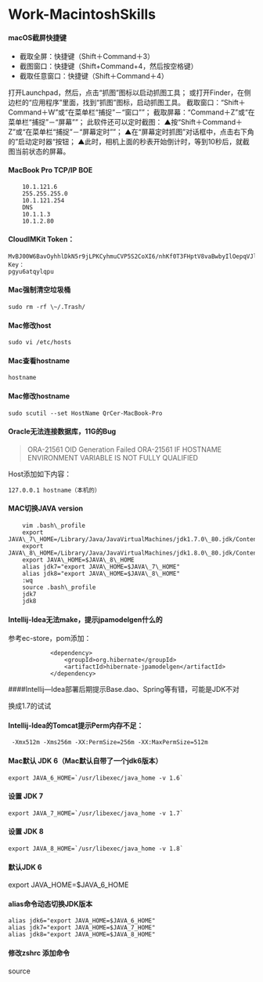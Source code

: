 # Work-MacintoshSkills

#### macOS截屏快捷键
- 截取全屏：快捷键（Shift＋Command＋3）
- 截图窗口：快捷键（Shift+Command+4，然后按空格键）
- 截取任意窗口：快捷键（Shift＋Command＋4）

打开Launchpad，然后，点击“抓图”图标以启动抓图工具；
或打开Finder，在侧边栏的“应用程序”里面，找到“抓图”图标，启动抓图工具。
截取窗口：“Shift＋Command＋W”或“在菜单栏“捕捉”－“窗口””；
截取屏幕：“Command＋Z”或“在菜单栏“捕捉”－“屏幕””；
此软件还可以定时截图：
▲按“Shift＋Command＋Z”或“在菜单栏“捕捉”－“屏幕定时””；
▲在“屏幕定时抓图”对话框中，点击右下角的”启动定时器“按钮；
▲此时，相机上面的秒表开始倒计时，等到10秒后，就截图当前状态的屏幕。

#### MacBook Pro	TCP/IP BOE
```
	10.1.121.6
	255.255.255.0
	10.1.121.254
	DNS
	10.1.1.3
	10.1.2.80
```

#### CloudIMKit Token：
	MvBJ00W6BavOyhhlDkN5r9jLPKCyhmuCVP5S2CoXI6/nhKf0T3FHptV8vaBwbyIlOepqVJlhC4yQ4BhIHXhfEgy51n6RU5VB
	Key：
	pgyu6atqylqpu

#### Mac强制清空垃圾桶
`sudo rm -rf \~/.Trash/`

#### Mac修改host
`sudo vi /etc/hosts`

#### Mac查看hostname
`hostname`

#### Mac修改hostname
`sudo scutil --set HostName QrCer-MacBook-Pro`

#### Oracle无法连接数据库，11G的Bug
>	ORA-21561 OID Generation Failed
>	ORA-21561 IF HOSTNAME ENVIRONMENT VARIABLE IS NOT FULLY QUALIFIED

Host添加如下内容：  

`127.0.0.1 hostname（本机的）`

#### MAC切换JAVA version
```
	vim .bash\_profile
	export JAVA\_7\_HOME=/Library/Java/JavaVirtualMachines/jdk1.7.0\_80.jdk/Contents/Home
	export JAVA\_8\_HOME=/Library/Java/JavaVirtualMachines/jdk1.8.0\_80.jdk/Contents/Home
	export JAVA\_HOME=$JAVA\_8\_HOME
	alias jdk7="export JAVA\_HOME=$JAVA\_7\_HOME"
	alias jdk8="export JAVA\_HOME=$JAVA\_8\_HOME"
	:wq
	source .bash\_profile
	jdk7
	jdk8
```

#### Intellij-Idea无法make，提示jpamodelgen什么的

参考ec-store，pom添加：
```
		    <dependency>
		        <groupId>org.hibernate</groupId>
		        <artifactId>hibernate-jpamodelgen</artifactId>
		    </dependency>
```

####Intellij—Idea部署后期提示Base.dao、Spring等有错，可能是JDK不对

换成1.7的试试

#### Intellij-Idea的Tomcat提示Perm内存不足：
```
 -Xmx512m -Xms256m -XX:PermSize=256m -XX:MaxPermSize=512m
```

#### Mac默认 JDK 6（Mac默认自带了一个jdk6版本）  
```
export JAVA_6_HOME=`/usr/libexec/java_home -v 1.6` 
```

#### 设置 JDK 7  
```
export JAVA_7_HOME=`/usr/libexec/java_home -v 1.7`
```
#### 设置 JDK 8  
```
export JAVA_8_HOME=`/usr/libexec/java_home -v 1.8`
```

#### 默认JDK 6  
export JAVA_HOME=$JAVA_6_HOME  

#### alias命令动态切换JDK版本 
``` 
alias jdk6="export JAVA_HOME=$JAVA_6_HOME"    
alias jdk7="export JAVA_HOME=$JAVA_7_HOME"   
alias jdk8="export JAVA_HOME=$JAVA_8_HOME" 
```

#### 修改zshrc 添加命令
source

